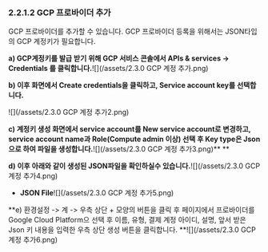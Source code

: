 ### 2.2.1.2 GCP 프로바이더 추가

GCP 프로바이더를 추가할 수 있습니다. GCP 프로바이더 등록을 위해서는 JSON타입의 GCP 계정키가 필요합니다.

**a\) GCP계정키를 발급 받기 위해 GCP 서비스 콘솔에서 APIs & services -&gt; Credentials 를 클릭합니다.**![](/assets/2.3.0 GCP 계정 추가.png)

**b\) 이후 화면에서 Create credentials을 클릭하고, Service account key를 선택합니다.**

![](/assets/2.3.0 GCP 계정 추가2.png)

**c\) 계정키 생성 화면에서 service account를 New service account로 변경하고, service account name과 Role\(Compute admin 이상\)  선택 후 Key type은 Json으로 하여 파일을 생성합니다.**![](/assets/2.3.0 GCP 계정 추가3.png)** **

**d\) 이후 아래와 같이 생성된 JSON파일을 확인하실수 있습니다.**![](/assets/2.3.0 GCP 계정 추가4.png)

* **JSON File**![](/assets/2.3.0 GCP 계정 추가5.png)

**e\) 환경설정 -&gt; 계 -&gt; 우측 상단 + 모양의 버튼을 클릭 후 페이지에서 프로바이더를 Google Cloud Platform으 선택 후 이름, 유형, 결제 계정 아이디, 설명, 앞서 받은 Json 키 내용을 입력한  우측 상단 생성 버튼을 클릭합니다. **![](/assets/2.3.0 GCP 계정 추가6.png)

